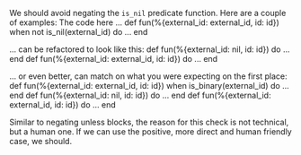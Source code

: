 We should avoid negating the `is_nil` predicate function.
Here are a couple of examples:
The code here ...
    def fun(%{external_id: external_id, id: id}) when not is_nil(external_id) do
       ...
    end

... can be refactored to look like this:
    def fun(%{external_id: nil, id: id}) do
      ...
    end
    def fun(%{external_id: external_id, id: id}) do
      ...
    end

... or even better, can match on what you were expecting on the first place:
    def fun(%{external_id: external_id, id: id}) when is_binary(external_id) do
      ...
    end
    def fun(%{external_id: nil, id: id}) do
      ...
    end
    def fun(%{external_id: external_id, id: id}) do
      ...
    end

Similar to negating unless blocks, the reason for this check is not
technical, but a human one. If we can use the positive, more direct and human
friendly case, we should.
